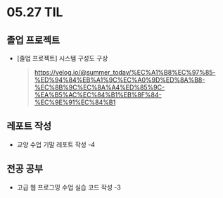 <h1> 05.27 TIL </h1>

## 졸업 프로젝트
- [졸업 프로젝트] 시스템 구성도 구상
  > https://velog.io/@summer_today/%EC%A1%B8%EC%97%85-%ED%94%84%EB%A1%9C%EC%A0%9D%ED%8A%B8-%EC%8B%9C%EC%8A%A4%ED%85%9C-%EA%B5%AC%EC%84%B1%EB%8F%84-%EC%9E%91%EC%84%B1

## 레포트 작성

- 교양 수업 기말 레포트 작성 -4

## 전공 공부

- 고급 웹 프로그밍 수업 실습 코드 작성 -3
